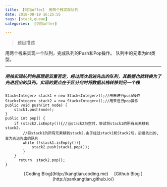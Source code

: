 ```yaml
---
title: 【剑指offer】 用两个栈实现队列   
date: 2018-08-19 16:25:55   
tags: [stack,queue]   
categories:  [剑指offer]      

---
```


>  题目描述
>  
用两个栈来实现一个队列，完成队列的Push和Pop操作。 队列中的元素为int类型。

--------------
##### 用栈实现队列的原理是双重否定，经过两次后进先出的队列，其数据也就转换为了先进后出的队列。实现的要点在于区分何时将数据从栈转移到另一个栈   
                                                          

     
    Stack<Integer> stack1 = new Stack<Integer>();//用来进行push操作
    Stack<Integer> stack2 = new Stack<Integer>();//用来进行pop操作
    public void push(int node) {
        stack1.push(node);
    }
    public int pop() {
        if (stack2.isEmpty()){//当stack2为空时，尝试将stack1的所有元素移到stack2.
            //将stack1的所有元素移到stack2.由于经过stack1和Stack2后，后进先出的,变为先进先出的队列
            while (!stack1.isEmpty()){
                stack2.push(stack1.pop());
            }   
        }
          return  stack2.pop();
    }

<center>[Coding Blog](http://kangtian.coding.me)     &nbsp;&nbsp;&nbsp;    [Github Blog  ](http://pankangtian.github.io/) </center>
